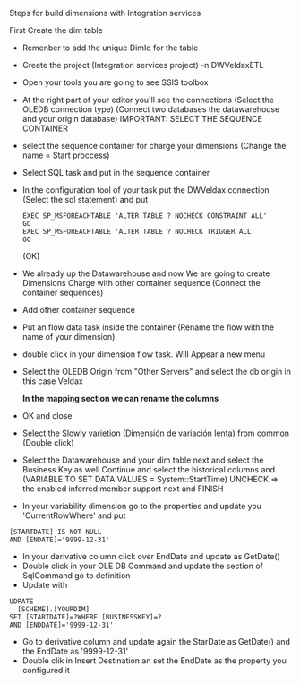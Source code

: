 Steps for build dimensions with Integration services

First Create the dim table
* Remenber to add the unique DimId for the table
* Create the project (Integration services project) -n DWVeldaxETL
* Open your tools you are going to see SSIS toolbox
* At the right part of your editor you'll see the connections
  (Select the OLEDB connection type)
  (Connect two databases the datawarehouse and your origin database)
IMPORTANT: SELECT THE SEQUENCE CONTAINER

* select the sequence container for charge your dimensions
 (Change the name = Start proccess)
* Select SQL task and put in the sequence container
* In the configuration tool of your task put the DWVeldax connection
  (Select the sql statement) and put
  
  ```
  EXEC SP_MSFOREACHTABLE 'ALTER TABLE ? NOCHECK CONSTRAINT ALL'
  GO
  EXEC SP_MSFOREACHTABLE 'ALTER TABLE ? NOCHECK TRIGGER ALL'
  GO
  ```
  (OK)
* We already up the Datawarehouse and now We are going to create
Dimensions Charge with other container sequence
 (Connect the container sequences)

* Add other container sequence
* Put an flow data task inside the container
  (Rename the flow with the name of your dimension)
* double click in your dimension flow task. Will Appear a new menu
* Select the OLEDB Origin from "Other Servers"
  and select the db origin in this case Veldax
  
  **In the mapping section we can rename the columns**
* OK and close
* Select the Slowly varietion (Dimensión de variación lenta) from common
 (Double click)
* Select the Datawarehouse and your dim table next and
select the Business Key as well Continue and 
select the historical columns and 
(VARIABLE TO SET DATA VALUES = System::StartTime) 
UNCHECK => the enabled inferred member support
next and FINISH
* In your variability dimension go to the properties
and update you 'CurrentRowWhere' and put 

```
[STARTDATE] IS NOT NULL 
AND [ENDATE]='9999-12-31'
```
* In your derivative column click over EndDate and update 
as GetDate()
* Double click in your OLE DB Command
and update the section of SqlCommand go to definition
* Update with

```
UDPATE 
  [SCHEME].[YOURDIM] 
SET [STARTDATE]=?WHERE [BUSINESSKEY]=?
AND [ENDDATE]='9999-12-31'
```
* Go to derivative column 
and update again the StarDate as GetDate() and the EndDate as
'9999-12-31'
* Double clik in Insert Destination an set the EndDate as 
the property you configured it

